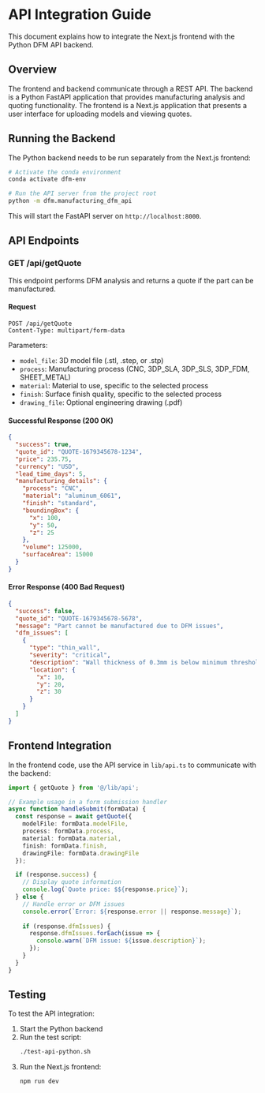 # API Integration Guide

This document explains how to integrate the Next.js frontend with the Python DFM API backend.

## Overview

The frontend and backend communicate through a REST API. The backend is a Python FastAPI application that provides manufacturing analysis and quoting functionality. The frontend is a Next.js application that presents a user interface for uploading models and viewing quotes.

## Running the Backend

The Python backend needs to be run separately from the Next.js frontend:

```bash
# Activate the conda environment
conda activate dfm-env

# Run the API server from the project root
python -m dfm.manufacturing_dfm_api
```

This will start the FastAPI server on `http://localhost:8000`.

## API Endpoints

### GET /api/getQuote

This endpoint performs DFM analysis and returns a quote if the part can be manufactured.

#### Request

```
POST /api/getQuote
Content-Type: multipart/form-data
```

Parameters:
- `model_file`: 3D model file (.stl, .step, or .stp)
- `process`: Manufacturing process (CNC, 3DP_SLA, 3DP_SLS, 3DP_FDM, SHEET_METAL)
- `material`: Material to use, specific to the selected process
- `finish`: Surface finish quality, specific to the selected process
- `drawing_file`: Optional engineering drawing (.pdf)

#### Successful Response (200 OK)

```json
{
  "success": true,
  "quote_id": "QUOTE-1679345678-1234",
  "price": 235.75,
  "currency": "USD",
  "lead_time_days": 5,
  "manufacturing_details": {
    "process": "CNC",
    "material": "aluminum_6061",
    "finish": "standard",
    "boundingBox": {
      "x": 100,
      "y": 50,
      "z": 25
    },
    "volume": 125000,
    "surfaceArea": 15000
  }
}
```

#### Error Response (400 Bad Request)

```json
{
  "success": false,
  "quote_id": "QUOTE-1679345678-5678",
  "message": "Part cannot be manufactured due to DFM issues",
  "dfm_issues": [
    {
      "type": "thin_wall",
      "severity": "critical",
      "description": "Wall thickness of 0.3mm is below minimum threshold of 0.8mm",
      "location": {
        "x": 10,
        "y": 20,
        "z": 30
      }
    }
  ]
}
```

## Frontend Integration

In the frontend code, use the API service in `lib/api.ts` to communicate with the backend:

```typescript
import { getQuote } from '@/lib/api';

// Example usage in a form submission handler
async function handleSubmit(formData) {
  const response = await getQuote({
    modelFile: formData.modelFile,
    process: formData.process,
    material: formData.material,
    finish: formData.finish,
    drawingFile: formData.drawingFile
  });

  if (response.success) {
    // Display quote information
    console.log(`Quote price: $${response.price}`);
  } else {
    // Handle error or DFM issues
    console.error(`Error: ${response.error || response.message}`);
    
    if (response.dfmIssues) {
      response.dfmIssues.forEach(issue => {
        console.warn(`DFM issue: ${issue.description}`);
      });
    }
  }
}
```

## Testing

To test the API integration:

1. Start the Python backend
2. Run the test script:
   ```bash
   ./test-api-python.sh
   ```
3. Run the Next.js frontend:
   ```bash
   npm run dev
   ``` 